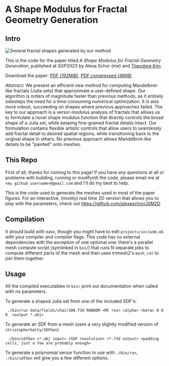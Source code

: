 # A Shape Modulus for Fractal Geometry Generation

## Intro

![Several fractal shapes generated by our method](https://i.ibb.co/442fPJ7/image.png)

This is the code for the paper titled _A Shape Modulus for Fractal Geometry Generation_, published at SGP2023 by Alexa Schor (me) and [Theodore Kim](https://tkim.graphics).

Download the paper: [PDF (192MiB)](http://tkim.graphics/VERSOR/SchorKim_2023.pdf), [PDF compressed (4MiB)](http://tkim.graphics/VERSOR/SchorKim_2023_smaller.pdf)


_Abstract:_ We present an efficient new method for computing Mandelbrot-like fractals (Julia sets) that approximate a user-defined shape. Our algorithm is orders of magnitude faster than previous methods, as it entirely sidesteps the need for a time-consuming numerical optimization. It is also more robust, succeeding on shapes where previous approaches failed. The key to our approach is a versor-modulus analysis of fractals that allows us to formulate a novel shape modulus function that directly controls the broad shape of a Julia set, while keeping fine-grained fractal details intact. Our formulation contains flexible artistic controls that allow users to seamlessly add fractal detail to desired spatial regions, while transitioning back to the original shape in others. No previous approach allows Mandelbrot-like details to be "painted" onto meshes.

## This Repo

First of all, thanks for coming to this page! If you have any questions at all or problems with building, running or modifyinh the code, please email me at `<my github username>@gmail.com` and I'll do my best to help. 

This is the code used to generate the meshes used in most of the paper figures. For an interactive, (mostly) real time 2D version that allows you to play with the parameters, check out https://github.com/alexaschor/JSM2D

## Compilation
It should build with `make`, though you might have to edit `projects/include.mk` with your compiler and compiler flags. This code has no external dependencies with the exception of one optional one: there's a parallel mesh compute script (symlinked in `bin/`) that runs N separate jobs to compute different parts of the mesh and then uses trimesh2's `mesh_cat` to join them together.

## Usage
All the compiled executables in `bin/` print out documentation when called with no parameters.

To generate a shaped Julia set from one of the included SDF's:
```
 ./bin/run data/fields/chair100.f3d RANDOM <MC res> <alpha> <beta> 0 0 0  <output *.obj> 
```


To generate an SDF from a mesh (uses a very slightly modified version of `christopherbatty/SDFGen`)
```
 ./bin/sdfGen <*.obj input> <SDF resolution> <*.f3d output> <padding cells, just a few are probably enough>
```

To generate a polynomial versor function to use with `./bin/run`, `./bin/sdfGen` will give you a few different options. 
